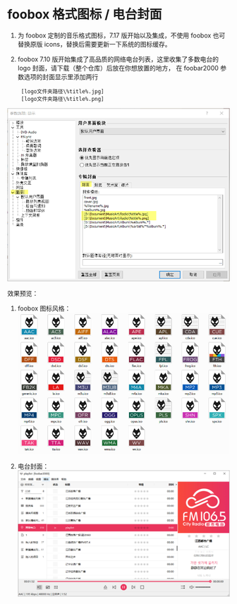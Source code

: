 # foobox 格式图标 / 电台封面
1. 为 foobox 定制的音乐格式图标，7.17 版开始以及集成，不使用 foobox 也可替换原版 icons，替换后需要更新一下系统的图标缓存。

2. foobox 7.10 版开始集成了高品质的网络电台列表，这里收集了多数电台的 logo 封面，请下载（整个仓库）后放在你想放置的地方，
  在 foobar2000 参数选项的封面显示里添加两行
   ```
    [logo文件夹路径\%title%.jpg]
    [logo文件夹路径\%title%.png]
   ```
![alt](info/settings.png#pic_left)

效果预览：
1. foobox 图标风格：
![alt](info/icons.jpg#pic_left)
 
2. 电台封面：
![alt](info/radio.png#pic_left)